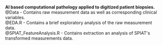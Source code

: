 **Al based computational pathology applied to digitized patient biopsies.**
@Data - Contains raw measurement data as well as corresponding clinical variables.  
@EDA.R - Contains a brief exploratory analysis of the raw measurement data.  
@SPIAT_FeatureAnalysis.R - Contains extraction an analysis of SPIAT's transformed measurements data.  

